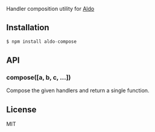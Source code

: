 
Handler composition utility for [Aldo](https://npmjs.org/package/aldo)

## Installation

```js
$ npm install aldo-compose
```

## API

### compose([a, b, c, ...])

  Compose the given handlers and return a single function.

## License

  MIT
